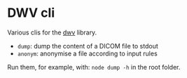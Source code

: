 DWV cli
=======

Various clis for the [dwv](https://github.com/ivmartel/dwv) library.

- `dump`: dump the content of a DICOM file to stdout
- `anonym`: anonymise a file according to input rules

Run them, for example, with: `node dump -h` in the root folder.
